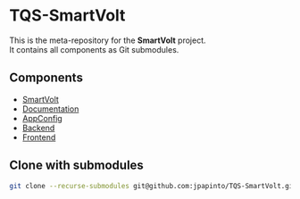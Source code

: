 # TQS-SmartVolt

This is the meta-repository for the **SmartVolt** project.  
It contains all components as Git submodules.

## Components

- [SmartVolt](https://github.com/jpapinto/SmartVolt)
- [Documentation](https://github.com/jpapinto/Documentation)
- [AppConfig](https://github.com/jpapinto/AppConfig)
- [Backend](https://github.com/jpapinto/Backend)
- [Frontend](https://github.com/jpapinto/Frontend)

## Clone with submodules

```bash
git clone --recurse-submodules git@github.com:jpapinto/TQS-SmartVolt.git
```

